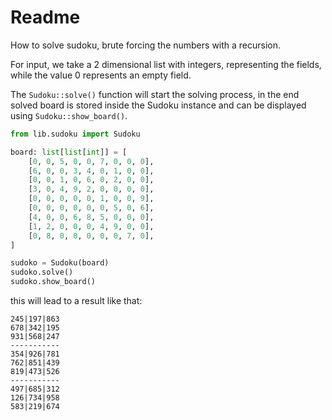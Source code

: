 # Readme

How to solve sudoku, brute forcing the numbers with a recursion.

For input, we take a 2 dimensional list with integers, 
representing the fields, while the value 0 represents an empty field.

The `Sudoku::solve()` function will start the solving process, in the end
solved board is stored inside the Sudoku instance and can be displayed using
`Sudoku::show_board()`.

```python
from lib.sudoku import Sudoku

board: list[list[int]] = [
    [0, 0, 5, 0, 0, 7, 0, 0, 0],
    [6, 0, 0, 3, 4, 0, 1, 0, 0],
    [0, 0, 1, 0, 6, 0, 2, 0, 0],
    [3, 0, 4, 9, 2, 0, 0, 0, 0],
    [0, 0, 0, 0, 0, 1, 0, 0, 9],
    [0, 0, 0, 0, 0, 0, 5, 0, 6],
    [4, 0, 0, 6, 8, 5, 0, 0, 0],
    [1, 2, 0, 0, 0, 4, 9, 0, 0],
    [0, 8, 0, 0, 0, 0, 0, 7, 0],
]

sudoko = Sudoku(board)
sudoko.solve()
sudoko.show_board()
```

this will lead to a result like that:
```
245|197|863
678|342|195
931|568|247
-----------
354|926|781
762|851|439
819|473|526
-----------
497|685|312
126|734|958
583|219|674
```
